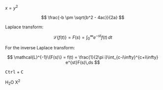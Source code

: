 [//]: # 'This is a comment'

$x = y^2$

$$
\frac{-b \pm \sqrt{b^2 - 4ac}}{2a}
$$

Laplace transform:

$$
\mathcal{L}\{f(t)\} = F(s) = \int_0^\infty e^{-st}f(t)\,dt
$$

For the inverse Laplace transform:

$$
\mathcal{L}^{-1}\{F(s)\} = f(t) = \frac{1}{2\pi i}\int_{c-i\infty}^{c+i\infty} e^{st}F(s)\,ds
$$

<kbd>Ctrl</kbd> + <kbd>C</kbd>

H<sub>2</sub>O X<sup>2</sup>
